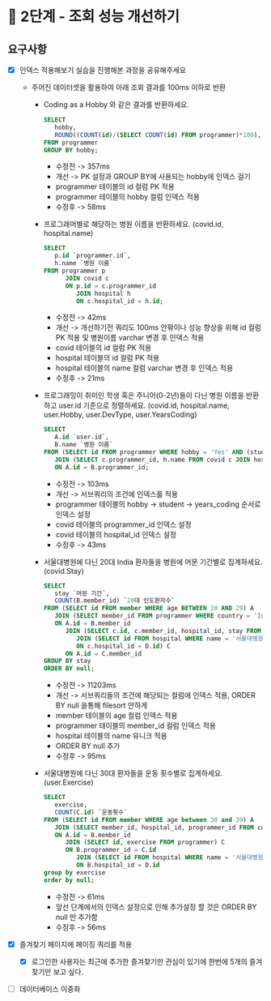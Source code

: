 # 🚀 2단계 - 조회 성능 개선하기

## 요구사항

- [X] 인덱스 적용해보기 실습을 진행해본 과정을 공유해주세요
  - 주어진 데이터셋을 활용하여 아래 조회 결과를 100ms 이하로 반환
    - Coding as a Hobby 와 같은 결과를 반환하세요.

      ```SQL
      SELECT
         hobby,
         ROUND((COUNT(id)/(SELECT COUNT(id) FROM programmer)*100), 1) 'HobbyCount'
      FROM programmer 
      GROUP BY hobby;      
      ```

      - 수정전 -> 357ms
      - 개선 -> PK 설정과 GROUP BY에 사용되는 hobby에 인덱스 걸기
      - programmer 테이블의 id 컬럼 PK 적용
      - programmer 테이블의 hobby 컬럼 인덱스 적용
      - 수정후 -> 58ms

    - 프로그래머별로 해당하는 병원 이름을 반환하세요. (covid.id, hospital.name)

      ```SQL
      SELECT 
         p.id `programmer.id`,
         h.name `병원 이름`
      FROM programmer p
            JOIN covid c
            ON p.id = c.programmer_id
               JOIN hospital h 
               ON c.hospital_id = h.id;
      ```

      - 수정전 -> 42ms
      - 개선 -> 개선하기전 쿼리도 100ms 안팎이나 성능 향상을 위해 id 컬럼 PK 적용 및 병원이름 varchar 변경 후 인덱스 적용
      - covid 테이블의 id 컬럼 PK 적용
      - hospital 테이블의 id 컬럼 PK 적용
      - hospital 테이블의 name 컬럼 varchar 변경 후 인덱스 적용
      - 수정후 -> 21ms

    - 프로그래밍이 취미인 학생 혹은 주니어(0-2년)들이 다닌 병원 이름을 반환하고 user.id 기준으로 정렬하세요. (covid.id, hospital.name, user.Hobby, user.DevType, user.YearsCoding)

      ```SQL
      SELECT 
         A.id `user.id`,
         B.name `병원 이름`
      FROM (SELECT id FROM programmer WHERE hobby = 'Yes' AND (student in ('Yes, full-time', 'Yes, part-time') OR years_coding='0-2 years')) A
         JOIN (SELECT c.programmer_id, h.name FROM covid c JOIN hospital h ON c.hospital_id = h.id) B
         ON A.id = B.programmer_id;
      ```

      - 수정전 -> 103ms
      - 개선 -> 서브쿼리의 조건에 인덱스를 적용
      - programmer 테이블의 hobby -> student -> years_coding 순서로 인덱스 설정
      - covid 테이블의 programmer_id 인덱스 설정
      - covid 테이블의 hospital_id 인덱스 설정
      - 수정후 -> 43ms

    - 서울대병원에 다닌 20대 India 환자들을 병원에 머문 기간별로 집계하세요. (covid.Stay)

      ```SQL
      SELECT 
         stay `머문 기간`,
         COUNT(B.member_id) `20대 인도환자수`
      FROM (SELECT id FROM member WHERE age BETWEEN 20 AND 29) A
         JOIN (SELECT member_id FROM programmer WHERE country = 'India') B
         ON A.id = B.member_id
            JOIN (SELECT c.id, c.member_id, hospital_id, stay FROM covid c 
               JOIN (SELECT id FROM hospital WHERE name = '서울대병원') D
               ON c.hospital_id = D.id) C
            ON A.id = C.member_id
      GROUP BY stay
      ORDER BY null;
      ```

      - 수정전 -> 11203ms
      - 개선 -> 서브쿼리들의 조건에 해당되는 컬럼에 인덱스 적용, ORDER BY null 을통해 filesort 안하게
      - member 테이블의 age 컬럼 인덱스 적용
      - programmer 테이블의 member_id 컬럼 인덱스 적용
      - hospital 테이블의 name 유니크 적용
      - ORDER BY null 추가
      - 수정후 -> 95ms

    - 서울대병원에 다닌 30대 환자들을 운동 횟수별로 집계하세요. (user.Exercise)

      ```SQL
      SELECT 
         exercise, 
         COUNT(C.id) `운동횟수`
      FROM (SELECT id FROM member WHERE age between 30 and 39) A
         JOIN (SELECT member_id, hospital_id, programmer_id FROM covid) B
         ON A.id = B.member_id
            JOIN (SELECT id, exercise FROM programmer) C
            ON B.programmer_id = C.id
               JOIN (SELECT id FROM hospital WHERE name = '서울대병원') D
               ON B.hospital_id = D.id
      group by exercise
      order by null;
      ```

      - 수정전 -> 61ms
      - 앞선 단계에서의 인덱스 설정으로 인해 추가설정 할 것은 ORDER BY null 만 추가함
      - 수정후 -> 56ms

- [X] 즐겨찾기 페이지에 페이징 쿼리를 적용
  - [X] 로그인한 사용자는 최근에 추가한 즐겨찾기만 관심이 있기에 한번에 5개의 즐겨찾기만 보고 싶다.
- [ ] 데이터베이스 이중화
